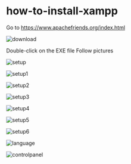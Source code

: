 # how-to-install-xampp
Go to https://www.apachefriends.org/index.html

![download](https://user-images.githubusercontent.com/119763541/205464983-273aef21-a44b-4354-9781-e48d4ade5762.jpg)

Double-click on the EXE file
Follow pictures

![setup](https://user-images.githubusercontent.com/119763541/205465044-2f128b53-c6c5-4b49-a7f7-b2d4b518f110.jpg)

![setup1](https://user-images.githubusercontent.com/119763541/205465054-6b2548d4-168e-4314-a355-521c6c635983.jpg)

![setup2](https://user-images.githubusercontent.com/119763541/205465069-b5ef1047-9a73-406c-9319-a85742a48e74.jpg)

![setup3](https://user-images.githubusercontent.com/119763541/205465075-05c6ebbf-90d4-48d5-9d39-0c3a55cdc563.jpg)

![setup4](https://user-images.githubusercontent.com/119763541/205465078-02c04159-e89f-4b02-ba89-b2a1917ce53b.jpg)

![setup5](https://user-images.githubusercontent.com/119763541/205465082-88a871dc-2f04-4dd3-b40a-cbbb035d2d2f.jpg)

![setup6](https://user-images.githubusercontent.com/119763541/205465095-51976e53-33e8-480c-a3ab-129e8dc58b92.jpg)

![language](https://user-images.githubusercontent.com/119763541/205465107-72aabe14-e7bc-4a11-860b-883cf0e2a4bd.jpg)

![controlpanel](https://user-images.githubusercontent.com/119763541/205465118-3071cd10-aebb-42fc-bdfe-e2c3c22c528c.jpg)


